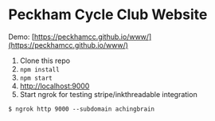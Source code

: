 # Peckham Cycle Club Website

Demo: [https://peckhamcc.github.io/www/](https://peckhamcc.github.io/www/)

1. Clone this repo
1. `npm install`
1. `npm start`
1. [http://localhost:9000](http://localhost:9000)
1. Start ngrok for testing stripe/inkthreadable integration
```console
$ ngrok http 9000 --subdomain achingbrain
```
